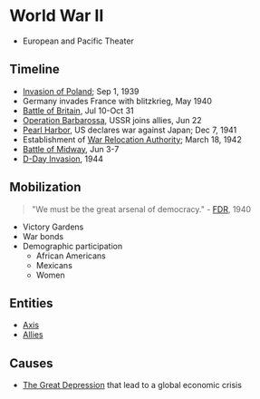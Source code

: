 # World War II
- European and Pacific Theater

## Timeline
- [Invasion of Poland](invasion_poland.md); Sep 1, 1939
- Germany invades France with blitzkrieg, May 1940
- [Battle of Britain](battle_britain.md), Jul 10-Oct 31
- [Operation Barbarossa](operation_barbarossa.md), USSR joins allies, Jun 22
- [Pearl Harbor](pearl_harbor.md), US declares war against Japan; Dec 7, 1941
- Establishment of [War Relocation Authority](../entities/war_relocation_authority.md); March 18, 1942
- [Battle of Midway](midway.md), Jun 3-7
- [D-Day Invasion](d-day.md), 1944

## Mobilization
> "We must be the great arsenal of democracy." - [FDR](../people/roosevelt_franklin.md), 1940

- Victory Gardens
- War bonds
- Demographic participation
    - African Americans
    - Mexicans
    - Women

## Entities
- [Axis](../entities/axis.md)
- [Allies](../entities/allies.md)

## Causes
- [The Great Depression](great_depression.md) that lead to a global economic crisis
